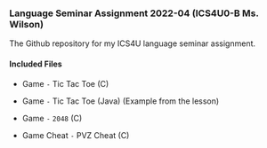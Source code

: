 ### Language Seminar Assignment 2022-04 (ICS4U0-B Ms. Wilson)

The Github repository for my ICS4U language seminar assignment.

#### Included Files

+ Game `-` Tic Tac Toe (C)

+ Game `-` Tic Tac Toe (Java) (Example from the lesson)

+ Game `-` `2048` (C)

+ Game Cheat `-` PVZ Cheat (C)
